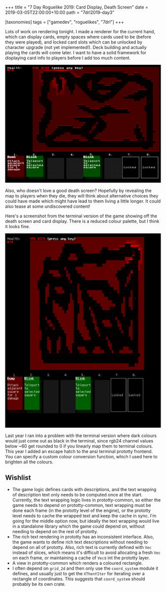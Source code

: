 +++
title = "7 Day Roguelike 2019: Card Display, Death Screen"
date = 2019-03-05T22:00:00+10:00
path = "7drl2019-day3"

[taxonomies]
tags = ["gamedev", "roguelikes", "7drl"]
+++

Lots of work on rendering tonight. I made a renderer for the current hand, which can
display cards, empty spaces where cards used to be (before they were played), and
locked card slots which can be unlocked by character upgrade (not yet implemented!).
Deck building and actually playing the cards will come later. I want to have a solid
framework for displaying card info to players before I add too much content.

![death.png](death.png)

Also, who doesn't love a good death screen? Hopefully by revealing the map to players
when they die, they will think about alternative choices they could have made
which might have lead to them living a little longer.
It could also tease at some undiscovered content!

<!-- more -->

Here's a screenshot from the terminal version of the game showing off the death screen
and card display. There is a reduced colour palette, but I think it looks fine.

![death-terminal.png](death-terminal.png)

Last year I ran into a problem with the terminal version where dark colours
would just come out as black in the terminal, since rgb24 channel values below ~60 get rounded to 0
if you linearly map them to terminal colours. This year I added an escape hatch to
the ansi terminal prototty frontend. You can specify a custom colour conversion
function, which I used here to brighten all the colours.


## Wishlist

- The game logic defines cards with descriptions, and the text wrapping of description
  text only needs to be computed once at the start. Currently, the text wrapping logic
  lives in prototty-common, so either the game needs to depend on prototty-common,
  text wrapping must be done each frame (in the prototty level of the engine), or
  the prototty level needs to cache the wrapped text and keep the cache in sync.
  I'm going for the middle option now, but ideally the text wrapping would live in
  a standalone library which the game could depend on, without needing to depend on
  the rest of prototty.
- The rich text rendering in prototty has an inconsistent interface. Also, the game
  wants to define rich text descriptions without needing to depend on all of prototty.
  Also, rich text is currently defined with `Vec` instead of slices, which means it's
  difficult to avoid allocating a fresh `Vec` on each frame, or maintaining a cache
  of `Vec`s int the prototty layer.
- A view in prototty-common which renders a coloured rectangle.
- I often depend on `grid_2d` and then only use the `coord_system` module it defines,
  and usually just to get the `XThenYIter` for iterating over a rectangle of
  coordinates. This suggests that `coord_system` should probably be its own crate.
